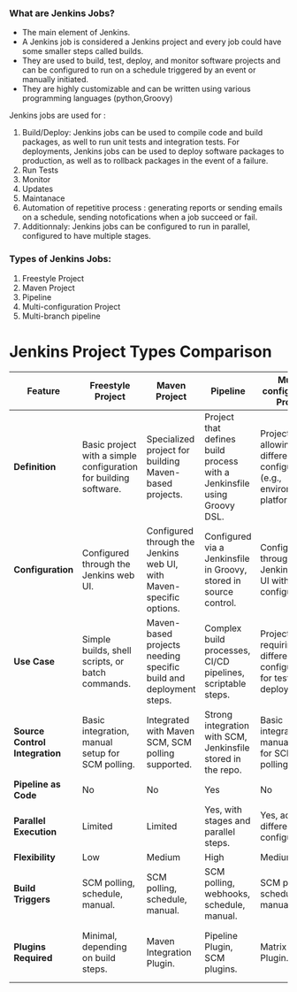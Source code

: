 ### What are Jenkins Jobs? 
- The main element of Jenkins.
- A Jenkins job is considered a Jenkins project and every job could have some smaller steps called builds.
- They are used to build, test, deploy, and monitor software projects and can be configured to run on a schedule triggered by an event or manually initiated.
- They are highly customizable and can be written using various programming languages (python,Groovy)

Jenkins jobs are used for :
1. Build/Deploy: Jenkins jobs can be used to compile code and build packages, as well to run unit tests and integration tests. For deployments, Jenkins jobs can be used to deploy software packages to production, as well as to rollback packages in the event of a failure.
2. Run Tests
3. Monitor
4. Updates
5. Maintanace
6. Automation of repetitive process : generating reports or sending emails on a schedule, sending notofications when a job succeed or fail.
7. Additionnaly: Jenkins jobs can be configured to run in parallel, configured to have multiple stages.

### Types of Jenkins Jobs: 
1. Freestyle Project
2. Maven Project
3. Pipeline
4. Multi-configuration Project
5. Multi-branch pipeline

# Jenkins Project Types Comparison

| Feature | Freestyle Project | Maven Project | Pipeline | Multi-configuration Project | Multi-branch Pipeline |
|---------|--------------------|---------------|----------|-----------------------------|-----------------------|
| **Definition** | Basic project with a simple configuration for building software. | Specialized project for building Maven-based projects. | Project that defines build process with a Jenkinsfile using Groovy DSL. | Project allowing different configurations (e.g., environments, platforms). | Pipeline project supporting multiple branches with separate Jenkinsfiles. |
| **Configuration** | Configured through the Jenkins web UI. | Configured through the Jenkins web UI, with Maven-specific options. | Configured via a Jenkinsfile in Groovy, stored in source control. | Configured through the Jenkins web UI with matrix configuration. | Configured via a Jenkinsfile in each branch, stored in source control. |
| **Use Case** | Simple builds, shell scripts, or batch commands. | Maven-based projects needing specific build and deployment steps. | Complex build processes, CI/CD pipelines, scriptable steps. | Projects requiring different configurations for testing or deployment. | Multi-branch projects, such as Git branches with separate pipelines. |
| **Source Control Integration** | Basic integration, manual setup for SCM polling. | Integrated with Maven SCM, SCM polling supported. | Strong integration with SCM, Jenkinsfile stored in the repo. | Basic integration, manual setup for SCM polling. | Strong integration with SCM, Jenkinsfile per branch. |
| **Pipeline as Code** | No | No | Yes | No | Yes |
| **Parallel Execution** | Limited | Limited | Yes, with stages and parallel steps. | Yes, across different configurations. | Yes, across different branches. |
| **Flexibility** | Low | Medium | High | Medium | High |
| **Build Triggers** | SCM polling, schedule, manual. | SCM polling, schedule, manual. | SCM polling, webhooks, schedule, manual. | SCM polling, schedule, manual. | SCM polling, webhooks, schedule, manual. |
| **Plugins Required** | Minimal, depending on build steps. | Maven Integration Plugin. | Pipeline Plugin, SCM plugins. | Matrix Project Plugin. | Pipeline Plugin, Branch Source Plugin. |



